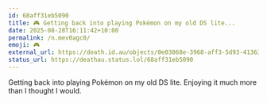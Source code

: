 ```yaml
---
id: 68aff31eb5090
title: 🎮️ Getting back into playing Pokémon on my old DS lite...
date: 2025-08-28T16:11:42+10:00
permalink: /n.mev0agc0/
emoji: 🎮️
external_url: https://death.id.au/objects/0e03068e-3968-aff3-5d93-413635079882
status_url: https://deathau.status.lol/68aff31eb5090
---
```


Getting back into playing Pokémon on my old DS lite.
Enjoying it much more than I thought I would.
